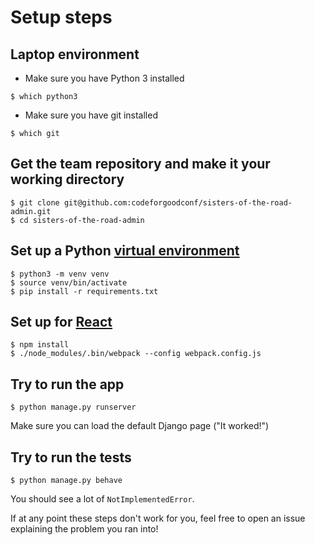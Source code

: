 # Setup steps

## Laptop environment

* Make sure you have Python 3 installed
```
$ which python3
```
* Make sure you have git installed
```
$ which git
```

## Get the team repository and make it your working directory

```
$ git clone git@github.com:codeforgoodconf/sisters-of-the-road-admin.git
$ cd sisters-of-the-road-admin
```

## Set up a Python [virtual environment](https://docs.python.org/3/library/venv.html)

```
$ python3 -m venv venv
$ source venv/bin/activate
$ pip install -r requirements.txt
```

## Set up for [React](https://en.wikipedia.org/wiki/React_(JavaScript_library))

```
$ npm install
$ ./node_modules/.bin/webpack --config webpack.config.js
```

## Try to run the app

```
$ python manage.py runserver
```

Make sure you can load the default Django page ("It worked!")


## Try to run the tests

```
$ python manage.py behave
```

You should see a lot of `NotImplementedError`.

If at any point these steps don't work for you, feel free to open an issue explaining the problem you ran into!
